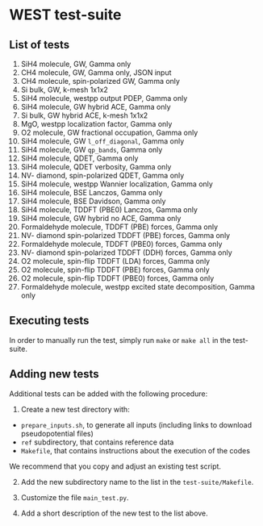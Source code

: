# WEST test-suite

## List of tests

1. SiH4 molecule, GW, Gamma only
2. CH4 molecule, GW, Gamma only, JSON input
3. CH4 molecule, spin-polarized GW, Gamma only
4. Si bulk, GW, k-mesh 1x1x2
5. SiH4 molecule, westpp output PDEP, Gamma only
6. SiH4 molecule, GW hybrid ACE, Gamma only
7. Si bulk, GW hybrid ACE, k-mesh 1x1x2
8. MgO, westpp localization factor, Gamma only
9. O2 molecule, GW fractional occupation, Gamma only
10. SiH4 molecule, GW `l_off_diagonal`, Gamma only
11. SiH4 molecule, GW `qp_bands`, Gamma only
12. SiH4 molecule, QDET, Gamma only
13. SiH4 molecule, QDET verbosity, Gamma only
14. NV- diamond, spin-polarized QDET, Gamma only
15. SiH4 molecule, westpp Wannier localization, Gamma only
16. SiH4 molecule, BSE Lanczos, Gamma only
17. SiH4 molecule, BSE Davidson, Gamma only
18. SiH4 molecule, TDDFT (PBE0) Lanczos, Gamma only
19. SiH4 molecule, GW hybrid no ACE, Gamma only
20. Formaldehyde molecule, TDDFT (PBE) forces, Gamma only
21. NV- diamond spin-polarized TDDFT (PBE) forces, Gamma only
22. Formaldehyde molecule, TDDFT (PBE0) forces, Gamma only
23. NV- diamond spin-polarized TDDFT (DDH) forces, Gamma only
24. O2 molecule, spin-flip TDDFT (LDA) forces, Gamma only
25. O2 molecule, spin-flip TDDFT (PBE) forces, Gamma only
26. O2 molecule, spin-flip TDDFT (PBE0) forces, Gamma only
27. Formaldehyde molecule, westpp excited state decomposition, Gamma only

## Executing tests

In order to manually run the test, simply run `make` or `make all` in the test-suite.

## Adding new tests

Additional tests can be added with the following procedure:

1) Create a new test directory with:
  - `prepare_inputs.sh`, to generate all inputs (including links to download pseudopotential files)
  - `ref` subdirectory, that contains reference data
  - `Makefile`, that contains instructions about the execution of the codes

We recommend that you copy and adjust an existing test script.

2) Add the new subdirectory name to the list in the `test-suite/Makefile`.

3) Customize the file `main_test.py`.

4) Add a short description of the new test to the list above.
